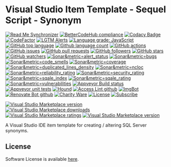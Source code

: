 # Visual Studio Item Template - Sequel Script - Synonym 

<!--BadgesSTART-->
<!-- Powered by https://github.com/GregTrevellick/ReadMeSynchronizer -->
[![Read Me Synchronizer](https://img.shields.io/badge/-powered%20by%20ReadMeSynchronizer-brightgreen.svg)](https://github.com/GregTrevellick/ReadMeSynchronizer)
[![BetterCodeHub compliance](https://bettercodehub.com/edge/badge/GregTrevellick/VsixItemTemplateSqlScriptSynonym?branch=master)](https://bettercodehub.com/results/GregTrevellick/VsixItemTemplateSqlScriptSynonym)
[![Codacy Badge](https://api.codacy.com/project/badge/Grade/224f3e1b53144690a41cdc44f94ae0b0)](https://www.codacy.com/project/gtrevellick/VsixItemTemplateSqlScriptSynonym/dashboard?utm_source=github.com&amp;utm_medium=referral&amp;utm_content=GregTrevellick/VsixItemTemplateSqlScriptSynonym&amp;utm_campaign=Badge_Grade_Dashboard)
 [![CodeFactor](https://www.codefactor.io/repository/github/GregTrevellick/VsixItemTemplateSqlScriptSynonym/badge)](https://www.codefactor.io/repository/github/GregTrevellick/VsixItemTemplateSqlScriptSynonym)
  [![LGTM Alerts](https://img.shields.io/lgtm/alerts/g/GregTrevellick/VsixItemTemplateSqlScriptSynonym.svg?logo=lgtm&logoWidth=18)](https://lgtm.com/projects/g/GregTrevellick/VsixItemTemplateSqlScriptSynonym/alerts/)
[![Language grade: JavaScript](https://img.shields.io/lgtm/grade/javascript/g/GregTrevellick/VsixItemTemplateSqlScriptSynonym.svg?logo=lgtm&logoWidth=18)](https://lgtm.com/projects/g/GregTrevellick/VsixItemTemplateSqlScriptSynonym/context:javascript)
[![GitHub top language](https://img.shields.io/github/languages/top/GregTrevellick/VsixItemTemplateSqlScriptSynonym.svg)](https://github.com/GregTrevellick/VsixItemTemplateSqlScriptSynonym)
[![Github language count](https://img.shields.io/github/languages/count/GregTrevellick/VsixItemTemplateSqlScriptSynonym.svg)](https://github.com/GregTrevellick/VsixItemTemplateSqlScriptSynonym)
[![GitHub actions](https://github.com/GregTrevellick/VsixItemTemplateSqlScriptSynonym/workflows/.NET%20Core/badge.svg)](https://github.com/GregTrevellick/VsixItemTemplateSqlScriptSynonym/actions)
[![GitHub issues](https://img.shields.io/github/issues-raw/GregTrevellick/VsixItemTemplateSqlScriptSynonym.svg)](https://github.com/GregTrevellick/VsixItemTemplateSqlScriptSynonym/issues)
[![GitHub pull requests](https://img.shields.io/github/issues-pr-raw/GregTrevellick/VsixItemTemplateSqlScriptSynonym.svg)](https://github.com/GregTrevellick/VsixItemTemplateSqlScriptSynonym/pulls)
[![GitHub followers](https://img.shields.io/github/followers/GregTrevellick.svg)](https://github.com/GregTrevellick?tab=followers)
[![GitHub stars](https://img.shields.io/github/stars/GregTrevellick/VsixItemTemplateSqlScriptSynonym.svg)](https://github.com/GregTrevellick/VsixItemTemplateSqlScriptSynonym)
[![GitHub watchers](https://img.shields.io/github/watchers/GregTrevellick/VsixItemTemplateSqlScriptSynonym.svg)](https://github.com/GregTrevellick/VsixItemTemplateSqlScriptSynonym/watchers)
[![Sonar&metric=alert_status](https://sonarcloud.io/api/project_badges/measure?project=VsixItemTemplateSqlScriptSynonym&metric=alert_status)](https://sonarcloud.io/dashboard?id=VsixItemTemplateSqlScriptSynonym)
[![Sonar&metric=bugs](https://sonarcloud.io/api/project_badges/measure?project=VsixItemTemplateSqlScriptSynonym&metric=bugs)](https://sonarcloud.io/component_measures?id=VsixItemTemplateSqlScriptSynonym&metric=bugs)
[![Sonar&metric=code_smells](https://sonarcloud.io/api/project_badges/measure?project=VsixItemTemplateSqlScriptSynonym&metric=code_smells)](https://sonarcloud.io/component_measures?id=VsixItemTemplateSqlScriptSynonym&metric=code_smells)
[![Sonar&metric=coverage](https://sonarcloud.io/api/project_badges/measure?project=VsixItemTemplateSqlScriptSynonym&metric=coverage)](https://sonarcloud.io/component_measures?id=VsixItemTemplateSqlScriptSynonym&metric=Coverage)
[![Sonar&metric=duplicated_lines_density](https://sonarcloud.io/api/project_badges/measure?project=VsixItemTemplateSqlScriptSynonym&metric=duplicated_lines_density)](https://sonarcloud.io/component_measures?id=VsixItemTemplateSqlScriptSynonym&metric=duplicated_lines)
[![Sonar&metric=ncloc](https://sonarcloud.io/api/project_badges/measure?project=VsixItemTemplateSqlScriptSynonym&metric=ncloc)](https://sonarcloud.io/component_measures?id=VsixItemTemplateSqlScriptSynonym&metric=ncloc)
[![Sonar&metric=reliability_rating](https://sonarcloud.io/api/project_badges/measure?project=VsixItemTemplateSqlScriptSynonym&metric=reliability_rating)](https://sonarcloud.io/component_measures?id=VsixItemTemplateSqlScriptSynonym&metric=reliability_rating)
[![Sonar&metric=security_rating](https://sonarcloud.io/api/project_badges/measure?project=VsixItemTemplateSqlScriptSynonym&metric=security_rating)](https://sonarcloud.io/component_measures?id=VsixItemTemplateSqlScriptSynonym&metric=security_rating)
[![Sonar&metric=sqale_index](https://sonarcloud.io/api/project_badges/measure?project=VsixItemTemplateSqlScriptSynonym&metric=sqale_index)](https://sonarcloud.io/component_measures?id=VsixItemTemplateSqlScriptSynonym&metric=sqale_index)
[![Sonar&metric=sqale_rating](https://sonarcloud.io/api/project_badges/measure?project=VsixItemTemplateSqlScriptSynonym&metric=sqale_rating)](https://sonarcloud.io/component_measures?id=VsixItemTemplateSqlScriptSynonym&metric=sqale_rating)
[![Sonar&metric=vulnerabilities](https://sonarcloud.io/api/project_badges/measure?project=VsixItemTemplateSqlScriptSynonym&metric=vulnerabilities)](https://sonarcloud.io/component_measures?id=VsixItemTemplateSqlScriptSynonym&metric=vulnerabilities)
[![Appveyor Build status](https://ci.appveyor.com/api/projects/status/cs6nmt4xi0n7awdn?svg=true)](https://ci.appveyor.com/project/GregTrevellick/VsixItemTemplateSqlScriptSynonym)
[![Appveyor unit tests](https://img.shields.io/appveyor/tests/GregTrevellick/VsixItemTemplateSqlScriptSynonym.svg)](https://ci.appveyor.com/project/GregTrevellick/VsixItemTemplateSqlScriptSynonym/build/tests)
 [![Hound](https://img.shields.io/badge/hound_ci-checked-brightgreen.svg)](https://houndci.com/)
[![Access Lint github](https://img.shields.io/badge/a11y-checked-brightgreen.svg)](https://www.accesslint.com)
[![ImgBot](https://img.shields.io/badge/images-optimized-brightgreen.svg)](https://imgbot.net/)
[![Renovate Bot github](https://img.shields.io/badge/renovatebot-checked-brightgreen.svg)](https://renovatebot.com/)
[![Charity Ware](https://img.shields.io/badge/charity%20ware-thank%20you-brightgreen.svg)](https://github.com/GregTrevellick/MiscellaneousArtefacts/wiki/Charity-Ware)
[![License](https://img.shields.io/github/license/gittools/gitlink.svg)](/LICENSE.txt)
[![Subscribe](https://img.shields.io/badge/subscribe%20to%20receive%20notificatons-grey.svg)](https://github.com/GregTrevellick/VsixItemTemplateSqlScriptSynonym/subscription)
 
[![Visual Studio Marketplace version](https://img.shields.io/badge/-VsixItemTemplateSqlScriptSynonym-%23e2165e.svg)](https://marketplace.visualstudio.com/items?itemName=GregTrevellick.VsixItemTemplateSqlScriptSynonym)
[![Visual Studio Marketplace downloads](https://vsmarketplacebadge.apphb.com/installs/GregTrevellick.VsixItemTemplateSqlScriptSynonym.svg)](https://marketplace.visualstudio.com/items?itemName=GregTrevellick.VsixItemTemplateSqlScriptSynonym)
[![Visual Studio Marketplace ratings](https://vsmarketplacebadge.apphb.com/rating/GregTrevellick.VsixItemTemplateSqlScriptSynonym.svg)](https://marketplace.visualstudio.com/items?itemName=GregTrevellick.VsixItemTemplateSqlScriptSynonym)
[![Visual Studio Marketplace version](https://vsmarketplacebadge.apphb.com/version/GregTrevellick.VsixItemTemplateSqlScriptSynonym.svg)](https://marketplace.visualstudio.com/items?itemName=GregTrevellick.VsixItemTemplateSqlScriptSynonym)



<!--BadgesEND-->

A Visual Studio IDE item template for creating / altering SQL Server synonyms.

## License

Software License is available [here](/LICENSE.txt).
